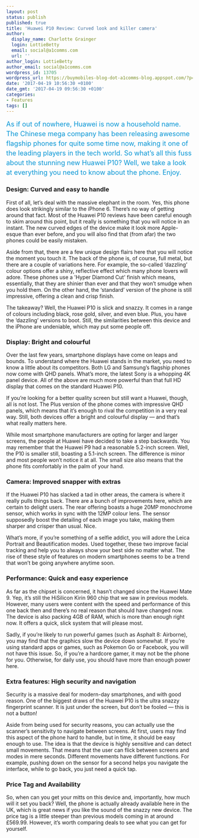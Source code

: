 ```yaml
---
layout: post
status: publish
published: true
title: 'Huawei P10 Review: Curved look and killer camera'
author:
  display_name: Charlotte Grainger
  login: LottieBetty
  email: social@a1comms.com
  url: ''
author_login: LottieBetty
author_email: social@a1comms.com
wordpress_id: 13705
wordpress_url: https://buymobiles-blog-dot-a1comms-blog.appspot.com/?p=13705
date: '2017-04-19 10:56:30 +0100'
date_gmt: '2017-04-19 09:56:30 +0100'
categories:
- Features
tags: []
---
```

<p><span class="postStandFirst" style="color: #0896d5; line-height: 26px; font-size: 18px;">As if out of nowhere, Huawei is now a household name. The Chinese mega company has been releasing awesome flagship phones for quite some time now, making it one of the leading players in the tech world. So what&rsquo;s all this fuss about the stunning new Huawei P10? Well, we take a look at everything you need to know about the phone. Enjoy.<br />
</span></p>
<h3>Design: Curved and easy to handle</h3>
<p>First of all, let&rsquo;s deal with the massive elephant in the room. Yes, this phone does look strikingly similar to the iPhone 6. There&rsquo;s no way of getting around that fact. Most of the Huawei P10 reviews have been careful enough to skim around this point, but it really is something that you will notice in an instant. The new curved edges of the device make it look more Apple-esque than ever before, and you will also find that (from afar) the two phones could be easily mistaken.</p>
<p>Aside from that, there are a few unique design flairs here that you will notice the moment you touch it. The back of the phone is, of course, full metal, but there are a couple of variations here. For example, the so-called &lsquo;dazzling&rsquo; colour options offer a shiny, reflective effect which many phone lovers will adore. These phones use a 'Hyper Diamond Cut' finish which means, essentially, that they are shinier than ever and that they won&rsquo;t smudge when you hold them. On the other hand, the &lsquo;standard&rsquo; version of the phone is still impressive, offering a clean and crisp finish.</p>
<p>The takeaway? Well, the Huawei P10 is slick and snazzy. It comes in a range of colours including black, rose gold, silver, and even blue. Plus, you have the &lsquo;dazzling&rsquo; versions to boot. Still, the similarities between this device and the iPhone are undeniable, which may put some people off.</p>
<h3>Display: Bright and colourful</h3>
<p>Over the last few years, smartphone displays have come on leaps and bounds. To understand where the Huawei stands in the market, you need to know a little about its competitors. Both LG and Samsung&rsquo;s flagship phones now come with QHD panels. What&rsquo;s more, the latest Sony is a whopping 4K panel device. All of the above are much more powerful than that full HD display that comes on the standard Huawei P10.</p>
<p>If you&rsquo;re looking for a better quality screen but still want a Huawei, though, all is not lost. The Plus version of the phone comes with impressive QHD panels, which means that it&rsquo;s enough to rival the competition in a very real way. Still, both devices offer a bright and colourful display &mdash; and that&rsquo;s what really matters here.</p>
<p>While most smartphone manufacturers are opting for larger and larger screens, the people at Huawei have decided to take a step backwards. You may remember that the Huawei P9 had a reasonable 5.2-inch screen. Well, the P10 is smaller still, boasting a 5.1-inch screen. The difference is minor and most people won&rsquo;t notice it at all. The small size also means that the phone fits comfortably in the palm of your hand.</p>
<h3>Camera: Improved snapper with extras</h3>
<p>If the Huawei P10 has slacked a tad in other areas, the camera is where it really pulls things back. There are a bunch of improvements here, which are certain to delight users. The rear offering boasts a huge 20MP monochrome sensor, which works in sync with the 12MP colour lens. The sensor supposedly boost the detailing of each image you take, making them sharper and crisper than usual. Nice.</p>
<p>What&rsquo;s more, if you&rsquo;re something of a selfie addict, you will adore the Leica Portrait and Beautification modes. Used together, these two improve facial tracking and help you to always show your best side no matter what. The rise of these style of features on modern smartphones seems to be a trend that won&rsquo;t be going anywhere anytime soon.</p>
<h3>Performance: Quick and easy experience</h3>
<p>As far as the chipset is concerned, it hasn&rsquo;t changed since the Huawei Mate 9. Yep, it&rsquo;s still the HiSilicon Kirin 960 chip that we saw in previous models. However, many users were content with the speed and performance of this one back then and there&rsquo;s no real reason that should have changed now. The device is also packing 4GB of RAM, which is more than enough right now. It offers a quick, slick system that will please most.</p>
<p>Sadly, if you&rsquo;re likely to run powerful games (such as Asphalt 8: Airborne), you may find that the graphics slow the device down somewhat. If you&rsquo;re using standard apps or games, such as Pokemon Go or Facebook, you will not have this issue. So, if you&rsquo;re a hardcore gamer, it may not be the phone for you. Otherwise, for daily use, you should have more than enough power here.</p>
<h3>Extra features: High security and navigation</h3>
<p>Security is a massive deal for modern-day smartphones, and with good reason. One of the biggest draws of the Huawei P10 is the ultra snazzy fingerprint scanner. It is just under the screen, but don&rsquo;t be fooled &mdash; this is not a button!</p>
<p>Aside from being used for security reasons, you can actually use the scanner&rsquo;s sensitivity to navigate between screens. At first, users may find this aspect of the phone hard to handle, but in time, it should be easy enough to use. The idea is that the device is highly sensitive and can detect small movements. That means that the user can flick between screens and modes in mere seconds. Different movements have different functions. For example, pushing down on the sensor for a second helps you navigate the interface, while to go back, you just need a quick tap.</p>
<h3>Price Tag and Availability</h3>
<p>So, when can you get your mitts on this device and, importantly, how much will it set you back? Well, the phone is actually already available here in the UK, which is great news if you like the sound of the snazzy new device. The price tag is a little steeper than previous models coming in at around &pound;569.99. However, it&rsquo;s worth comparing deals to see what you can get for yourself.</p>
